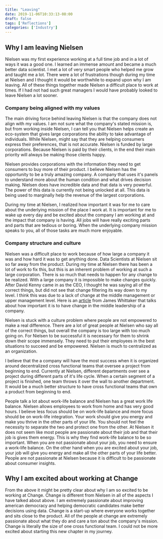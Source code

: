 ```yaml
---
title: "Leaving"
date: 2019-11-06T10:33:13-08:00
draft: false 
tags: ['Reflections']
categories: ['Industry']
---
```


## Why I am leaving Nielsen

Nielsen was my first experience working at a full time job and in a lot of ways it was a good one. I learned an immense amount and became a much better data scientist. I met a lot of very smart people who helped me grow and taught me a lot. There were a lot of frustrations though during my time at Nielsen and I thought it would be worthwhile to expand upon why I am leaving. All of these things together made Nielsen a difficult place to work at times. If I had not had such great managers I would have probably looked to leave Nielsen a lot sooner.

### Company being aligned with my values

The main driving force behind leaving Nielsen is that the company does not align with my values. I am not sure what the company's stated mission is, but from working inside Nielsen, I can tell you that Nielsen helps create an eco-system that gives large corporations the ability to take advantage of individuals. While Nielsen, might say that they are helping consumers express their preferences, that is not accurate. Nielsen is funded by large corporations. Because Nielsen is paid by their clients, in the end their main priority will always be making those clients happy.

Nielsen provides corporations with the information they need to get consumers to buy more of their product. I believe Nielsen has the opportunity to be a truly amazing company. A company that uses it's panels to understand more about the human condition and what drives decision making. Nielsen does have incredible data and that data is very powerful. The power of this data is currently not being unlocked at all. This data is being used to marginally help the revenue of the largest corporations.

During my time at Nielsen, I realized how important it was for me to care about the underlying mission of the place I work at. It is important for me to wake up every day and be excited about the company I am working at and the impact that company is having. All jobs will have really exciting parts and parts that are tedious or boring. When the underlying company mission speaks to you, all of those tasks are much more enjoyable.

### Company structure and culture

Nielsen was a difficult place to work because of how large a company it was and how hard it was to get anything done. Data Scientists at Nielsen sit so far away from the product. During my time at Nielsen there has been a lot of work to fix this, but this is an inherent problem of working at such a large corporation. There is so much that needs to happen for any change to be realized. With a large company it is impossible to make changes quickly. After David Kenny came in as the CEO, I thought he was saying all of the correct things, but did not see that change filtering its way down to my level. I think this was due to a lack of change at the middle management or upper management level. Here is an [article](https://onezero.medium.com/speaking-truth-to-power-reflections-on-a-career-at-microsoft-90f80a449e36) from James Whittaker that talks about how important it is to have change in the middle leadership of a company.

Nielsen is stuck with a culture problem where people are not empowered to make a real difference. There are a lot of great people at Nielsen who say all of the correct things, but overall the company is too large with too much going on. For Nielsen to be successful it is necessary for them to shrink down their scope immensely. They need to put their employees in the best situations to succeed and be empowered. Nielsen is much to centralized as an organization.

I believe that the a company will have the most success when it is organized around decentralized cross functional teams that oversee a project from beginning to end. Currently at Nielsen, different departments over see a project during different parts of it's life cycle. When a certain segment of a project is finished, one team throws it over the wall to another department. It would be a much better structure to have cross functional teams that own a product from beginning to end.

People talk a lot about work-life balance and Nielsen has a great work life balance. Nielsen allows employees to work from home and has very good hours. I believe less focus should be on work-life balance and more focus should be on work-life integration. Your work should give you energy and make you thrive in the other parts of your life. You should not feel the necessity to separate the two and protect one from the other. At Nielsen it does not seem like most people are passionate about their job and that their job is gives them energy. This is why they find work-life balance to be so important. When you are not passionate about your job, you need to ensure a work-life balance. On the other hand when you are excited about your job, your job will give you energy and make all the other parts of your life better. People are not passionate at Nielsen because it is difficult to be passionate about consumer insights.

## Why I am excited about working at Change

From the above it might be pretty clear about why I am so excited to be working at Change. Change is different from Nielsen in all of the aspects I have talked about above. I am extremely passionate about improving american democracy and helping democratic candidates make better decisions using data. Change is a start-up where everyone works together and sits close to the product. All of the people at change are extremely passionate about what they do and care a ton about the company's mission. Change is literally the size of one cross functional team. I could not be more excited about starting this new chapter in my journey.
